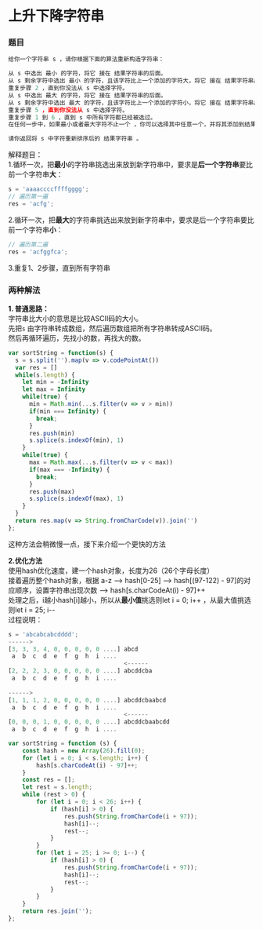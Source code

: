 # 上升下降字符串

### 题目

```javascript
给你一个字符串 s ，请你根据下面的算法重新构造字符串：

从 s 中选出 最小 的字符，将它 接在 结果字符串的后面。
从 s 剩余字符中选出 最小 的字符，且该字符比上一个添加的字符大，将它 接在 结果字符串后面。
重复步骤 2 ，直到你没法从 s 中选择字符。
从 s 中选出 最大 的字符，将它 接在 结果字符串的后面。
从 s 剩余字符中选出 最大 的字符，且该字符比上一个添加的字符小，将它 接在 结果字符串后面。
重复步骤 5 ，直到你没法从 s 中选择字符。
重复步骤 1 到 6 ，直到 s 中所有字符都已经被选过。
在任何一步中，如果最小或者最大字符不止一个 ，你可以选择其中任意一个，并将其添加到结果字符串。

请你返回将 s 中字符重新排序后的 结果字符串 。
```

解释题目：  
1.循环一次，把**最小**的字符串挑选出来放到新字符串中，要求是**后一个字符串**要比前一个字符串**大**：

```javascript
s = 'aaaaccccffffgggg';
// 遍历第一遍
res = 'acfg';
```

2.循环一次，把**最大**的字符串挑选出来放到新字符串中，要求是后一个字符串要比前一个字符串**小**：

```javascript
// 遍历第二遍
res = 'acfggfca';
```

3.重复1、2步骤，直到所有字符串



### 两种解法

**1. 普通思路：**  
字符串比大小的意思是比较ASCII码的大小。  
先把`s` 由字符串转成数组，然后遍历数组把所有字符串转成ASCII码。  
然后再循环遍历，先找小的数，再找大的数。

```javascript
var sortString = function(s) {
  s = s.split('').map(v => v.codePointAt())
  var res = []
  while(s.length) {
    let min = -Infinity
    let max = Infinity
    while(true) {
      min = Math.min(...s.filter(v => v > min))
      if(min === Infinity) {
        break;
      }
      res.push(min)
      s.splice(s.indexOf(min), 1)
    }
    while(true) {
      max = Math.max(...s.filter(v => v < max))
      if(max === -Infinity) {
        break;
      }
      res.push(max)
      s.splice(s.indexOf(max), 1)
    }
  }
  return res.map(v => String.fromCharCode(v)).join('')
};
```

这种方法会稍微慢一点，接下来介绍一个更快的方法

**2.优化方法**  
使用hash优化速度，建一个hash对象，长度为26（26个字母长度）  
接着遍历整个hash对象，根据 a-z  --&gt;  hash\[0-25\]  --&gt;  hash\[\(97-122\) - 97\]的对应顺序，设置字符串出现次数 --&gt; hash\[s.charCodeAt\(i\) - 97\]++  
处理之后，i越小hash\[i\]越小，所以从**最小值**挑选则let i = 0; i++ ，从最大值挑选则let i = 25; i--   
过程说明：

```javascript
s = 'abcabcabcdddd';
------>
[3, 3, 3, 4, 0, 0, 0, 0, 0 ....] abcd
 a  b  c  d  e  f  g  h  i ....  
                                 <------    
[2, 2, 2, 3, 0, 0, 0, 0, 0 ....] abcddcba
 a  b  c  d  e  f  g  h  i ....
 
------>
[1, 1, 1, 2, 0, 0, 0, 0, 0 ....] abcddcbaabcd
 a  b  c  d  e  f  g  h  i ....
                                 <------
[0, 0, 0, 1, 0, 0, 0, 0, 0 ....] abcddcbaabcdd
 a  b  c  d  e  f  g  h  i ....
```

```javascript
var sortString = function (s) {
    const hash = new Array(26).fill(0);
    for (let i = 0; i < s.length; i++) {
        hash[s.charCodeAt(i) - 97]++;
    }
    const res = [];
    let rest = s.length;
    while (rest > 0) {
        for (let i = 0; i < 26; i++) {
            if (hash[i] > 0) {
                res.push(String.fromCharCode(i + 97));
                hash[i]--;
                rest--;
            }
        }
        for (let i = 25; i >= 0; i--) {
            if (hash[i] > 0) {
                res.push(String.fromCharCode(i + 97));
                hash[i]--;
                rest--;
            }
        }
    }
    return res.join('');
};
```

